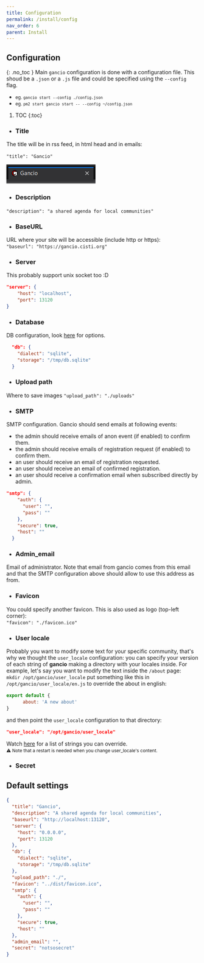```yaml
---
title: Configuration
permalink: /install/config
nav_order: 6
parent: Install
---
```


## Configuration
{: .no_toc }
Main `gancio` configuration is done with a configuration file.
This shoud be a `.json` or a `.js` file and could be specified using the `--config` flag.

- <small>eg. `gancio start --config ./config.json`</small>
- <small>eg. `pm2 start gancio start -- --config ~/config.json`</small>

1. TOC
{:toc}

- ### Title
The title will be in rss feed, in html head and in emails:

`"title": "Gancio"`

![title](../assets/title.png)

- ### Description
`"description": "a shared agenda for local communities"`

- ### BaseURL
URL where your site will be accessible (include http or https):  
`"baseurl": "https://gancio.cisti.org"`

- ### Server
This probably support unix socket too :D

```json
"server": {
    "host": "localhost",
    "port": 13120
}
```

- ### Database
DB configuration, look [here](https://sequelize.org/master/class/lib/sequelize.js~Sequelize.html#instance-constructor-constructor) for options.
```json
  "db": {
    "dialect": "sqlite",
    "storage": "/tmp/db.sqlite"
  }
```
- ### Upload path
Where to save images
`"upload_path": "./uploads"`

- ### SMTP
SMTP configuration.
Gancio should send emails at following events:
- the admin should receive emails of anon event (if enabled) to confirm them.
- the admin should receive emails of registration request (if enabled) to confirm them.
- an user should receive an email of registration requested.
- an user should receive an email of confirmed registration.
- an user should receive a confirmation email when subscribed directly by admin.

```json
"smtp": {
    "auth": {
      "user": "",
      "pass": ""
    },
    "secure": true,
    "host": ""
  }
```

- ### Admin_email
Email of administrator. Note that email from gancio comes from this email and that
the SMTP configuration above should allow to use this address as from.


- ### Favicon
You could specify another favicon. This is also used as logo (top-left
corner):   
`"favicon": "./favicon.ico"`

- ### User locale
Probably you want to modify some text for your specific community, that's
why we thought the `user_locale` configuration: you can specify your version of
each string of **gancio** making a directory with your locales inside.
For example, let's say you want to modify the text inside the `/about`
page:  
`mkdir /opt/gancio/user_locale`
put something like this in `/opt/gancio/user_locale/en.js` to override the about in
english:  
```js
export default {
      about: 'A new about'
}
```  
and then point the `user_locale` configuration to that directory:  
```json
"user_locale": "/opt/gancio/user_locale"
```  
Watch [here](https://framagit.org/les/gancio/tree/master/locales) for a
list of strings you can override.  
<small>:warning: Note that a restart is needed when you change
user_locale's content.</small>

- ### Secret


## Default settings
```json
{
  "title": "Gancio",
  "description": "A shared agenda for local communities",
  "baseurl": "http://localhost:13120",
  "server": {
    "host": "0.0.0.0",
    "port": 13120
  },
  "db": {
    "dialect": "sqlite",
    "storage": "/tmp/db.sqlite"
  },
  "upload_path": "./",
  "favicon": "../dist/favicon.ico",
  "smtp": {
    "auth": {
      "user": "",
      "pass": ""
    },
    "secure": true,
    "host": ""
  },
  "admin_email": "",
  "secret": "notsosecret"
}
```
